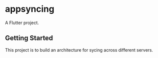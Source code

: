 # appsyncing

A Flutter project.

## Getting Started

This project is to build an architecture for sycing across different servers.



